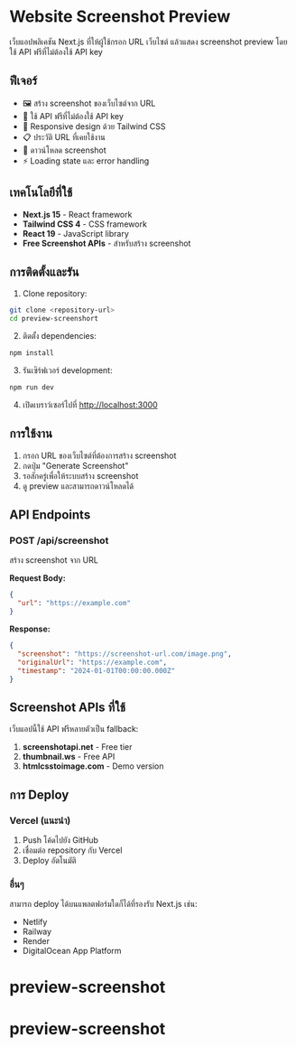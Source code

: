 # Website Screenshot Preview

เว็บแอปพลิเคชัน Next.js ที่ให้ผู้ใช้กรอก URL เว็บไซต์ แล้วแสดง screenshot preview โดยใช้ API ฟรีที่ไม่ต้องใช้ API key

## ฟีเจอร์

- 🖼️ สร้าง screenshot ของเว็บไซต์จาก URL
- 🚀 ใช้ API ฟรีที่ไม่ต้องใช้ API key
- 📱 Responsive design ด้วย Tailwind CSS
- 📋 ประวัติ URL ที่เคยใช้งาน
- 💾 ดาวน์โหลด screenshot
- ⚡ Loading state และ error handling

## เทคโนโลยีที่ใช้

- **Next.js 15** - React framework
- **Tailwind CSS 4** - CSS framework
- **React 19** - JavaScript library
- **Free Screenshot APIs** - สำหรับสร้าง screenshot

## การติดตั้งและรัน

1. Clone repository:
```bash
git clone <repository-url>
cd preview-screenshort
```

2. ติดตั้ง dependencies:
```bash
npm install
```

3. รันเซิร์ฟเวอร์ development:
```bash
npm run dev
```

4. เปิดเบราว์เซอร์ไปที่ [http://localhost:3000](http://localhost:3000)

## การใช้งาน

1. กรอก URL ของเว็บไซต์ที่ต้องการสร้าง screenshot
2. กดปุ่ม "Generate Screenshot"
3. รอสักครู่เพื่อให้ระบบสร้าง screenshot
4. ดู preview และสามารถดาวน์โหลดได้

## API Endpoints

### POST /api/screenshot

สร้าง screenshot จาก URL

**Request Body:**
```json
{
  "url": "https://example.com"
}
```

**Response:**
```json
{
  "screenshot": "https://screenshot-url.com/image.png",
  "originalUrl": "https://example.com",
  "timestamp": "2024-01-01T00:00:00.000Z"
}
```

## Screenshot APIs ที่ใช้

เว็บแอปนี้ใช้ API ฟรีหลายตัวเป็น fallback:

1. **screenshotapi.net** - Free tier
2. **thumbnail.ws** - Free API
3. **htmlcsstoimage.com** - Demo version

## การ Deploy

### Vercel (แนะนำ)

1. Push โค้ดไปยัง GitHub
2. เชื่อมต่อ repository กับ Vercel
3. Deploy อัตโนมัติ

### อื่นๆ

สามารถ deploy ได้บนแพลตฟอร์มใดก็ได้ที่รองรับ Next.js เช่น:
- Netlify
- Railway
- Render
- DigitalOcean App Platform
# preview-screenshot
# preview-screenshot
